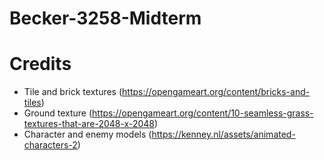 # Becker-3258-Midterm

# Credits
- Tile and brick textures (https://opengameart.org/content/bricks-and-tiles)
- Ground texture (https://opengameart.org/content/10-seamless-grass-textures-that-are-2048-x-2048)
- Character and enemy models (https://kenney.nl/assets/animated-characters-2)

